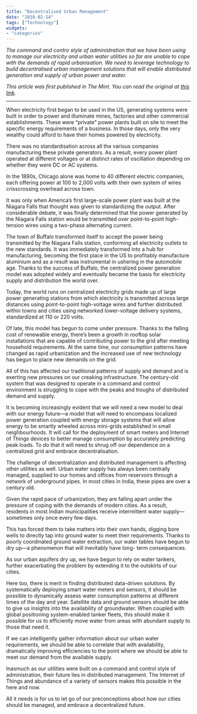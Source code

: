 ```yaml
---
title: "Decentralised Urban Management"
date: "2018-02-14"
tags: ["Technology"]
widgets: 
- "categories"
---
```


*The command and contro style of administration that we have been using to manage our electricity and urban water utilities so far are unable to cope with the demands of rapid urbanisation. We need to leverage technology to build decentralised urban management solutions that will enable distributed generation and supply of urban power and water.*
<!--more-->
*This article was first published in The Mint. You can read the original at [this link](https://www.livemint.com/Opinion/S3qfrMIPcoEm2AYgKemK7M/Decentralized-urban-management.html).*

---

When electricity first began to be used in the US, generating systems were built in order to power and illuminate mines, factories and other commercial establishments. These were “private" power plants built on site to meet the specific energy requirements of a business. In those days, only the very wealthy could afford to have their homes powered by electricity.

There was no standardisation across all the various companies manufacturing these private generators. As a result, every power plant operated at different voltages or at distinct rates of oscillation depending on whether they were DC or AC systems.

In the 1890s, Chicago alone was home to 40 different electric companies, each offering power at 100 to 2,000 volts with their own system of wires crisscrossing overhead across town.

It was only when America’s first large-scale power plant was built at the Niagara Falls that thought was given to standardizing the output. After considerable debate, it was finally determined that the power generated by the Niagara Falls station would be transmitted over point-to-point high-tension wires using a two-phase alternating current.

The town of Buffalo transformed itself to accept the power being transmitted by the Niagara Falls station, conforming all electricity outlets to the new standards. It was immediately transformed into a hub for manufacturing, becoming the first place in the US to profitably manufacture aluminium and as a result was instrumental in ushering in the automobile age. Thanks to the success of Buffalo, the centralized power generation model was adopted widely and eventually became the basis for electricity supply and distribution the world over.

Today, the world runs on centralized electricity grids made up of large power generating stations from which electricity is transmitted across large distances using point-to-point high-voltage wires and further distributed within towns and cities using networked lower-voltage delivery systems, standardized at 110 or 220 volts.

Of late, this model has begun to come under pressure. Thanks to the falling cost of renewable energy, there’s been a growth in rooftop solar installations that are capable of contributing power to the grid after meeting household requirements. At the same time, our consumption patterns have changed as rapid urbanization and the increased use of new technology has begun to place new demands on the grid.

All of this has affected our traditional patterns of supply and demand and is exerting new pressures on our creaking infrastructure. The century-old system that was designed to operate in a command and control environment is struggling to cope with the peaks and troughs of distributed demand and supply.

It is becoming increasingly evident that we will need a new model to deal with our energy future—a model that will need to encompass localized power generation coupled with energy storage systems that will allow energy to be smartly wheeled across mini-grids established in small neighbourhoods. It will call for the deployment of smart meters and Internet of Things devices to better manage consumption by accurately predicting peak loads. To do that it will need to shrug off our dependence on a centralized grid and embrace decentralisation.

The challenge of decentralization and distributed management is affecting other utilities as well. Urban water supply has always been centrally managed, supplied to our homes and offices from reservoirs through a network of underground pipes. In most cities in India, these pipes are over a century old.

Given the rapid pace of urbanization, they are falling apart under the pressure of coping with the demands of modern cities. As a result, residents in most Indian municipalities receive intermittent water supply—sometimes only once every few days.

This has forced them to take matters into their own hands, digging bore wells to directly tap into ground water to meet their requirements. Thanks to poorly coordinated ground water extraction, our water tables have begun to dry up—a phenomenon that will inevitably have long- term consequences.

As our urban aquifers dry up, we have begun to rely on water tankers, further exacerbating the problem by extending it to the outskirts of our cities.

Here too, there is merit in finding distributed data-driven solutions. By systematically deploying smart water meters and sensors, it should be possible to dynamically assess water consumption patterns at different times of the day and year. Satellite data and ground sensors should be able to give us insights into the availability of groundwater. When coupled with global positioning system-enabled tanker fleets, this should make it possible for us to efficiently move water from areas with abundant supply to those that need it.

If we can intelligently gather information about our urban water requirements, we should be able to correlate that with availability, dramatically improving efficiencies to the point where we should be able to meet our demand from the available supply.

Inasmuch as our utilities were built on a command and control style of administration, their future lies in distributed management. The Internet of Things and abundance of a variety of sensors makes this possible in the here and now.

All it needs is for us to let go of our preconceptions about how our cities should be managed, and embrace a decentralized future.
